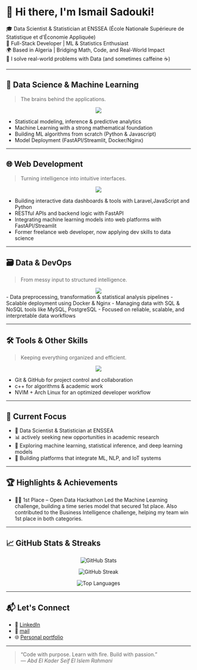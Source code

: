 # 👋 Hi there, I'm Ismail Sadouki!

🎓 Data Scientist & Statistician at ENSSEA  (École Nationale Supérieure de Statistique et d'Économie Appliquée)  
💼 Full-Stack Developer | ML & Statistics Enthusiast  
🌍 Based in Algeria | Bridging Math, Code, and Real-World Impact  
🚀 I solve real-world problems with Data (and sometimes caffeine ☕)  

---

## 🧠 Data Science & Machine Learning

> The brains behind the applications.

<div align="center">
  <img src="https://skillicons.dev/icons?i=python,tensorflow,pytorch,fastapi,opencv,docker,sklearn,nginx" />
</div>

- Statistical modeling, inference & predictive analytics
- Machine Learning with a strong mathematical foundation
- Building ML algorithms from scratch (Python & Javascript)
- Model Deployment (FastAPI/Streamlit, Docker/Nginx)

---

## 🌐 Web Development

> Turning intelligence into intuitive interfaces.

<div align="center">
  <img src="https://skillicons.dev/icons?i=fastapi,js,python,php,laravel,react,css,tailwind,bootstrap,figma," />
</div>

- Building interactive data dashboards & tools with Laravel,JavaScript and Python
- RESTful APIs and backend logic with FastAPI
- Integrating machine learning models into web platforms with FastAPI/Streamlit
- Former freelance web developer, now applying dev skills to data science

---

## 🗃️ Data & DevOps

> From messy input to structured intelligence.

<div align="center">
  <img src="https://skillicons.dev/icons?i=mysql,postgresql,mongodb,sqlite,linux,docker,nginx" />
</div>
- Data preprocessing, transformation & statistical analysis pipelines
- Scalable deployment using Docker & Nginx  
- Managing data with SQL & NoSQL tools like MySQL, PostgreSQL
- Focused on reliable, scalable, and interpretable data workflows

---

## 🛠️ Tools & Other Skills

> Keeping everything organized and efficient.

<div align="center">
  <img src="https://skillicons.dev/icons?i=vim,arch,linux,bash,raspberrypi,git,github" />
</div>

- Git & GitHub for project control and collaboration  
- c++ for algorithms & academic work  
- NVIM + Arch Linux for an optimized developer workflow

---

## 🎯 Current Focus

- 🧠 Data Scientist & Statistician at ENSSEA  
- 📊 actively seeking new opportunities in academic research  
- 🔬 Exploring machine learning, statistical inference, and deep learning models 
- 🧩 Building platforms that integrate ML, NLP, and IoT systems

---

## 🏆 Highlights & Achievements

- 🥇🤖 1st Place – Open Data Hackathon 
    Led the Machine Learning challenge, building a time series model that secured 1st place. Also contributed to
the Business Intelligence challenge, helping my team win 1st place in both categories.

---

## 📈 GitHub Stats & Streaks

<p align="center">
  <img src="https://github-readme-stats.vercel.app/api?username=RAHAMNIabdelkaderseifelislem&show_icons=true&theme=tokyonight" alt="GitHub Stats" />
</p>

<p align="center">
  <img src="https://streak-stats.demolab.com/?user=RAHAMNIabdelkaderseifelislem&theme=tokyonight" alt="GitHub Streak" />
</p>

<p align="center">
  <img src="https://github-readme-stats.vercel.app/api/top-langs/?username=RAHAMNIabdelkaderseifelislem&layout=compact&theme=tokyonight" alt="Top Languages" />
</p>

---

## 📬 Let's Connect

- 💼 [LinkedIn](https://www.linkedin.com/in/abdelkaderseifelislem/)  
- 📧 [mail](mailto:a.e.k426rahmani@gmail.com)  
- 🌐 [Personal portfolio](https://rahamniabdelkaderseifelislem.github.io)

---

> “Code with purpose. Learn with fire. Build with passion.”  
> — _Abd El Kader Seif El Islem Rahmani_
